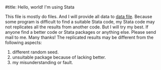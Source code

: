 #title: Hello, world! I'm using Stata

This file is mostly do files. And I will provide all data to [data file](https://github.com/yangyuzhou001/So-many-lessons-to-learn/tree/master/data). Because some program is difficult to find a suitable Stata code, my Stata code may not replicates all the results from another code. But I will try my best. If anyone find a better code or Stata packages or anything else. Please send mail to me. Many thanks!
The replicated results may be different from the following aspects:
1. different random seed.
2. unsuitable package because of lacking better.
3. my misunderstanding or fault.
